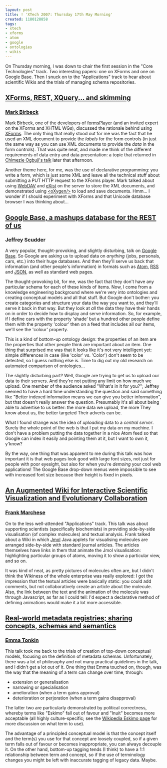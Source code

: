 ```yaml
---
layout: post
title: ! 'XTech 2007: Thursday 17th May Morning'
created: 1180128858
tags:
- xtech
- xforms
- atom
- google
- ontologies
- wikis
---
```

On Thursday morning, I was down to chair the first session in the "Core Technologies" track. Two interesting papers: one on XForms and one on Google Base. Then I snuck on to the "Applications" track to hear about scientific Wikis and the trials of managing schema repositories.

<!--break-->

## [XForms, REST, XQuery... and skimming][1] ##
### [Mark Birbeck][2] ###

Mark Birbeck, one of the developers of [formsPlayer][4] (and an invited expert on the XForms and XHTML WGs), discussed the rationale behind using [XForms][3]. The only thing that really stood out for me was the fact that he used an XML document to provide the *labels* for the form controls (in just the same way as you can use XML documents to provide the *data* in the form controls). That was quite neat, and made me think of the different requirements of data entry and data presentation: a topic that returned in [Chimezie Ogbuji's talk][5] later that afternoon.

Another theme here, for me, was the use of declarative programming: you write a form, which is just some XML and leave all the technical stuff about submitting a PUT HTTP request to the XForms player. Mark talked about using [WebDAV][6] and [eXist][7] on the server to store the XML documents, and demonstrated using [&lt;oXygen/&gt;][8] to load and save documents. Hmm... I wonder if I should experiment with XForms and that Unicode database browser I was thinking about...

[1]: http://2007.xtech.org/public/schedule/detail/114 "XForms, REST, XQuery... and skimming"
[2]: http://internet-apps.blogspot.com/ "Mark Birbeck's Blog"
[3]: http://www.w3.org/MarkUp/Forms/ "XForms W3C Page"
[4]: http://www.formsplayer.com/ "formsPlayer Website"
[5]: http://2007.xtech.org/public/schedule/detail/155 "XML-powered Exhibit: A Case Study of JSON & XML Coexistence"
[6]: http://en.wikipedia.org/wiki/WebDAV "Wikipedia: WebDAV"
[7]: http://exist.sourceforge.net/ "eXist"
[8]: http://www.oxygenxml.com/ "oXygen XML editor"

## [Google Base, a mashups database for the REST of us][9] ##
### Jeffrey Scudder ###

A very popular, thought-provoking, and slightly disturbing, talk on [Google Base][11]. So Google are asking us to upload data on *anything* (jobs, personals, cars, etc.) into their huge databases. And then they'll serve us back that information (and other people's information) in formats such as [Atom][12], [RSS][13] and [JSON][14], as well as standard web pages.

The thought-provoking bit, for me, was the fact that they don't have any particular schema for each of these kinds of items. Now, I come from a knowledge engineering background where we're very into ontologies and creating conceptual models and all that stuff. But Google don't bother: you create categories and structure your data the way you want to, and they'll serve it back in that way. But they look at *all* the data they have their hands on in order to decide how to display and serve information. So, for example, if I define cars with the property 'shade' but a hundred other people define them with the property 'colour' then on a feed that includes all our items, we'll see the 'colour' property.

This is a kind of bottom-up ontology design: the properties of an item are the properties that other people think are important about an item. One thing that surprised me was that it looks like it's not very intelligent yet: simple differences in case (like 'color' vs. 'Color') don't seem to be detected, so I guess nothing else is. Time to dig out my old research on automated comparison of ontologies...

The slightly disturbing part? Well, Google are trying to get us to upload our data to their servers. And they're not putting any limit on how much we upload. One member of the audience asked "What's in it for you?"; Jeffrey seemed to have a hard time understanding the question and said something like "Better indexed information means we can give you better information", but that doesn't really answer the question. Presumably it's all about being able to advertise to us better: the more data we upload, the more They know about us, the better targeted Their adverts can be.

What I found strange was the idea of *uploading* data to a *central* *server*. Surely the whole point of the web is that I put my data on my machine. I don't have a problem putting the data together in a nice Atom feed so that Google can index it easily and pointing them at it, but I want to own it, y'know?

By the way, one thing that was apparent to me during this talk was how important it is that web pages look good with large font sizes, not just for people with poor eyesight, but also for when you're *demoing* your cool web applications! The Google Base drop-down menus were impossible to see with increased font size because their height is fixed in pixels.

[9]: http://2007.xtech.org/public/schedule/detail/104 "Google Base, a mashups database for the REST of us"
[11]: http://base.google.com/ "Google Base"
[12]: http://en.wikipedia.org/wiki/Atom_(standard) "Wikipedia: Atom"
[13]: http://en.wikipedia.org/wiki/RSS_(file_format) "Wikipedia: RSS"
[14]: http://www.json.org/ "JSON"

## [An Augmented Wiki for Interactive Scientific Visualization and Evolutionary Collaboration][15] ##
### [Frank Marchese][16] ###

On to the less well-attended "Applications" track. This talk was about supporting scientists (specifically biochemists) in providing side-by-side visualisation (of complex molecules) and textual analysis. Frank talked about a Wiki in which [Jmol][17] Java applets for visualising molecules are arranged side-by-side with standard journal articles. The articles themselves have links in them that animate the Jmol visualisation: highlighting particular groups of atoms, moving it to show a particular view, and so on.

It was kind of neat, as pretty pictures of molecules often are, but I didn't think the Wikiness of the whole enterprise was really explored: I got the impression that the textual articles were basically static: you could add comments, but not collaboratively create an article about the molecule. Also, the link between the text and the animation of the molecule was through Javascript, as far as I could tell: I'd expect a declarative method of defining animations would make it a lot more accessible.

[15]: http://2007.xtech.org/public/schedule/detail/134 "An Augmented Wiki for Interactive Scientific Visualization and Evolutionary Collaboration"
[16]: http://csis.pace.edu/~marchese "Frank Marchese's Website"
[17]: http://jmol.sourceforge.net/ "Jmol molecule viewer"

## [Real-world metadata registries; sharing concepts, schemas and semantics][18] ##
### [Emma Tonkin][19] ###

This talk took me back to the trials of creation of top-down conceptual models, focusing on the definition of metadata schemas. Unfortunately, there was a lot of philosophy and not many practical guidelines in the talk, and I didn't get a lot out of it. One thing that Emma touched on, though, was the way that the meaning of a term can change over time, through:

 *  extension or generalisation
 *  narrowing or specialisation
 *  amelioration (when a term gains approval)
 *  deterioration or perjoration (when a term gains disapproval)

The latter two are particularly demonstrated by political correctness, whereby terms like "Eskimo" fall out of favour and "Inuit" becomes more acceptable (all highly culture-specific; see the [Wikipedia Eskimo page][20] for more discussion on what term to use).

The advantage of a principled conceptual model is that the concept itself and the term(s) you use for that concept are loosely coupled, so if a given term falls out of favour or becomes inappropriate, you can always decouple it. On the other hand, bottom-up tagging tends (I think) to have a 1:1 relationship between term and concept, so if the use of terminology changes you might be left with inaccurate tagging of legacy data. Maybe.

[18]: http://2007.xtech.org/public/schedule/detail/176 "Real-world metadata registries; sharing concepts, schemas and semantics"
[19]: http://www.ukoln.ac.uk/ "UKOLN Website"
[20]: http://en.wikipedia.org/wiki/Eskimo "Wikipedia: Eskimo"
